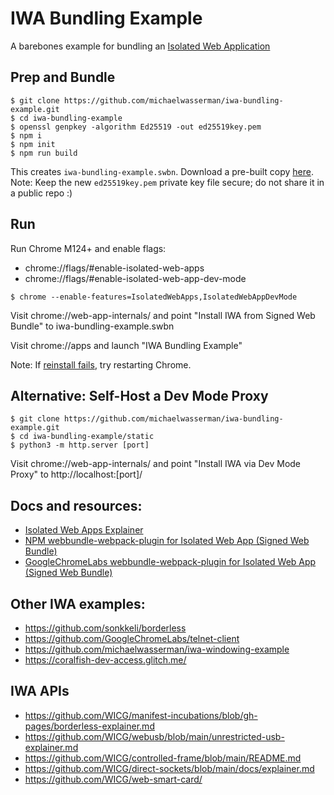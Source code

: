 # IWA Bundling Example

A barebones example for bundling an [Isolated Web Application](https://github.com/WICG/isolated-web-apps)

## Prep and Bundle

```console
$ git clone https://github.com/michaelwasserman/iwa-bundling-example.git
$ cd iwa-bundling-example
$ openssl genpkey -algorithm Ed25519 -out ed25519key.pem
$ npm i
$ npm init
$ npm run build
```

This creates `iwa-bundling-example.swbn`. Download a pre-built copy <a href="https://raw.githubusercontent.com/michaelwasserman/iwa-bundling-example/main/iwa-bundling-example.swbn">here</a>.
Note: Keep the new `ed25519key.pem` private key file secure; do not share it in a public repo :)

## Run

Run Chrome M124+ and enable flags:
* chrome://flags/#enable-isolated-web-apps
* chrome://flags/#enable-isolated-web-app-dev-mode

```console
$ chrome --enable-features=IsolatedWebApps,IsolatedWebAppDevMode
```

Visit chrome://web-app-internals/ and point "Install IWA from Signed Web Bundle" to iwa-bundling-example.swbn

Visit chrome://apps and launch "IWA Bundling Example"

Note: If [reinstall fails](https://issues.chromium.org/issues/40286084), try restarting Chrome.

## Alternative: Self-Host a Dev Mode Proxy

```console
$ git clone https://github.com/michaelwasserman/iwa-bundling-example.git
$ cd iwa-bundling-example/static
$ python3 -m http.server [port]
```

Visit chrome://web-app-internals/ and point "Install IWA via Dev Mode Proxy" to http://localhost:[port]/

## Docs and resources:

* [Isolated Web Apps Explainer](https://github.com/WICG/isolated-web-apps)
* [NPM webbundle-webpack-plugin for Isolated Web App (Signed Web Bundle)](https://www.npmjs.com/package/webbundle-webpack-plugin#isolated-web-app-signed-web-bundle)
* [GoogleChromeLabs webbundle-webpack-plugin for Isolated Web App (Signed Web Bundle)](https://github.com/GoogleChromeLabs/webbundle-plugins/tree/main/packages/webbundle-webpack-plugin#isolated-web-app-signed-web-bundle)

## Other IWA examples:

* https://github.com/sonkkeli/borderless
* https://github.com/GoogleChromeLabs/telnet-client
* https://github.com/michaelwasserman/iwa-windowing-example
* https://coralfish-dev-access.glitch.me/

## IWA APIs

* https://github.com/WICG/manifest-incubations/blob/gh-pages/borderless-explainer.md
* https://github.com/WICG/webusb/blob/main/unrestricted-usb-explainer.md
* https://github.com/WICG/controlled-frame/blob/main/README.md
* https://github.com/WICG/direct-sockets/blob/main/docs/explainer.md
* https://github.com/WICG/web-smart-card/

